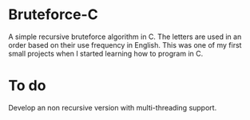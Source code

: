 Bruteforce-C
============

A simple recursive bruteforce algorithm in C. The letters are used in an order based on their use frequency in English.
This was one of my first small projects when I started learning how to program in C.


To do
============

Develop an non recursive version with multi-threading support.
